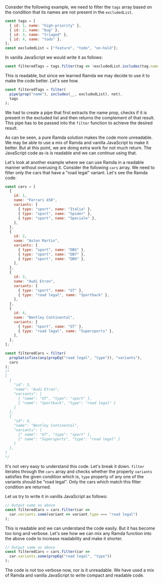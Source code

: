 Consider the following example, we need to filter the `tags` array based on the condition that its names are not present in the `excludedList`.
```js
const tags = [
  { id: 1, name: "high-priority" },
  { id: 2, name: "bug" },
  { id: 3, name: "triaged" },
  { id: 4, name: "todo" },
];
const excludedList = ["feature", "todo", "on-hold"];
```

In vanilla JavaScript we would write it as follows:
```js
const filteredTags = tags.filter(tag => !excludedList.includes(tag.name));
```
This is readable, but since we learned Ramda we may decide to use it to make the code better. Let's see how.
```js
const filteredTags = filter(
  pipe(prop("name"), includes(__, excludedList), not),
  tags
);
```
We had to create a pipe that first extracts the name prop, checks if it is present in the excluded list and then returns the complement of that result. This pipe has to be passed into the `filter` function to achieve the desired result.

As can be seen, a pure Ramda solution makes the code more unreadable. We may be able to use a mix of Ramda and vanilla JavaScript to make it better. But at this point, we are doing extra work for not much return. The JavaScript code as-is is readable and we can continue using that.

Let's look at another example where we can use Ramda in a readable manner without overusing it. Consider the following `cars` array. We need to filter only the cars that have a "road legal" variant. Let's see the Ramda code:
```js
const cars = [
  {
    id: 1,
    name: "Ferrari 458",
    variants: [
      { type: "sport", name: "Italia" },
      { type: "sport", name: "Spider" },
      { type: "sport", name: "Speciale" },
    ],
  },
  {
    id: 2,
    name: "Aston Martin",
    variants: [
      { type: "sport", name: "DB5" },
      { type: "sport", name: "DB7" },
      { type: "sport", name: "DB9" },
    ],
  },
  {
    id: 3,
    name: "Audi Etron",
    variants: [
      { type: "sport", name: "GT" },
      { type: "road legal", name: "Sportback" },
    ],
  },
  {
    id: 4,
    name: "Bentley Continental",
    variants: [
      { type: "sport", name: "GT" },
      { type: "road legal", name: "Supersports" },
    ],
  },
];

const filteredCars = filter(
  propSatisfies(any(propEq("road legal", "type")), "variants"),
  cars
);
/*
[
  {
    "id": 3,
    "name": "Audi Etron",
    "variants": [
      { "name": "GT", "type": "sport" },
      { "name": "Sportback", "type": "road legal" }
    ]
  },
  {
    "id": 4,
    "name": "Bentley Continental",
    "variants": [
      {" name": "GT", "type": "sport" },
      {" name": "Supersports", "type": "road legal" }
    ]
  },
]
*/
```

It's not very easy to understand this code. Let's break it down. `filter` iterates through the `cars` array and checks whether the property `variants` satisfies the given condition which is, `type` property of any one of the variants should be "road legal". Only the cars which match this filter condition are returned.

Let us try to write it in vanilla JavaScript as follows:
```js
// Output same as above
const filteredCars = cars.filter(car =>
  car.variants.some(variant => variant.type === "road legal")
);
```

This is readable and we can understand the code easily. But it has become too long and verbose. Let's see how we can mix any Ramda function into the above code to increase readability and make it shorter.

```js
// Output same as above
const filteredCars = cars.filter(car =>
  car.variants.some(propEq("road legal", "type"))
);
```

The code is not too verbose now, nor is it unreadable. We have used a mix of Ramda and vanilla JavaScript to write compact and readable code.
